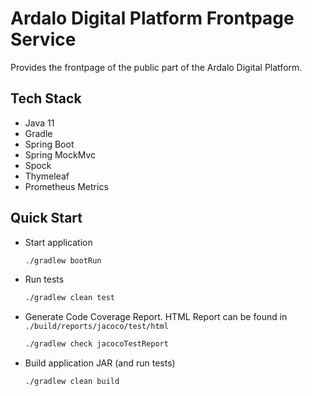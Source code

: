 # Ardalo Digital Platform Frontpage Service
Provides the frontpage of the public part of the Ardalo Digital Platform.

## Tech Stack

* Java 11
* Gradle
* Spring Boot
* Spring MockMvc
* Spock
* Thymeleaf
* Prometheus Metrics

## Quick Start

* Start application
    ```bash
    ./gradlew bootRun
    ```
* Run tests
    ```bash
    ./gradlew clean test
    ```
* Generate Code Coverage Report. HTML Report can be found in `./build/reports/jacoco/test/html`
    ```bash
    ./gradlew check jacocoTestReport
    ```
* Build application JAR (and run tests)
    ```bash
    ./gradlew clean build
    ```
